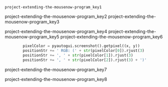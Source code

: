 ```ngMeta
project-extending-the-mousenow-program_key1
```

project-extending-the-mousenow-program_key2
project-extending-the-mousenow-program_key3



project-extending-the-mousenow-program_key4
project-extending-the-mousenow-program_key5
project-extending-the-mousenow-program_key6
```python
        pixelColor = pyautogui.screenshot().getpixel((x, y))
        positionStr += ' RGB: (' + str(pixelColor[0]).rjust(3)
        positionStr += ', ' + str(pixelColor[1]).rjust(3)
        positionStr += ', ' + str(pixelColor[2]).rjust(3) + ')'
```
project-extending-the-mousenow-program_key7



project-extending-the-mousenow-program_key8
